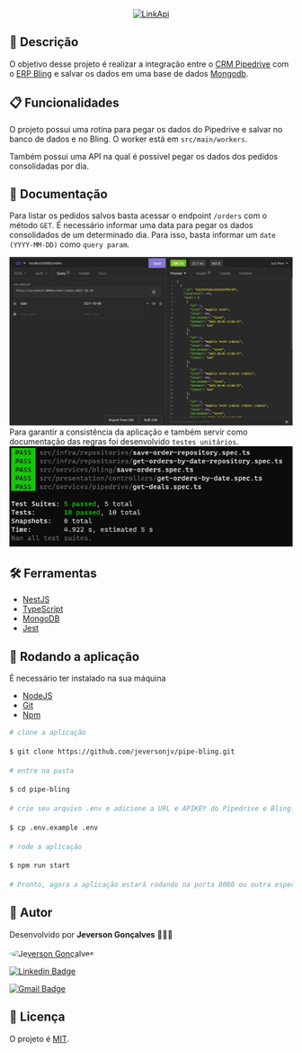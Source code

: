 <p align="center">
  <a href="https://www.linkapi.solutions" target="blank"><img src="https://www.filepicker.io/api/file/57XgNv1URwmpHlaM1HqR" width="320" alt="LinkApi" /></a>
</p>

[circleci-image]: https://img.shields.io/circleci/build/github/nestjs/nest/master?token=abc123def456

## 📃 Descrição
O objetivo desse projeto é realizar a integração entre o 
[CRM Pipedrive](https://www.pipedrive.com/pt/) com o [ERP Bling](https://www.bling.com.br/) e salvar os dados em uma base de dados [Mongodb](https://www.mongodb.com/).

## 📋 Funcionalidades
O projeto possui uma rotina para pegar os dados do Pipedrive e salvar no banco de dados e no Bling. O worker está em <code>src/main/workers</code>.

Também possui uma API na qual é possível pegar os dados dos pedidos consolidadas por dia.

## 📖 Documentação
Para listar os pedidos salvos basta acessar o endpoint <code>/orders</code> com o método <code>GET</code>. É necessário informar uma data para pegar os dados consolidados de um determinado dia. Para isso, basta informar um <code>date (YYYY-MM-DD)</code> como <code>query param</code>.

<img src="images/endpoint.png" alt="LinkApi" />
<br>
Para garantir a consistência da aplicação e também servir como documentação das regras foi desenvolvido <code>testes unitários</code>.
<img src="images/testes.png" alt="Testes" />

## 🛠 Ferramentas

- [NestJS](https://nestjs.com/)
- [TypeScript](https://www.typescriptlang.org/)
- [MongoDB](https://www.mongodb.com/)
- [Jest](https://jestjs.io/pt-BR/)

## 🚀 Rodando a aplicação

É necessário ter instalado na sua máquina

- [NodeJS](https://nodejs.org/en/)
- [Git](https://git-scm.com/)
- [Npm](https://www.npmjs.com/)

```bash
# clone a aplicação

$ git clone https://github.com/jeversonjv/pipe-bling.git

# entre na pasta

$ cd pipe-bling

# crie seu arquivo .env e adicione a URL e APIKEY do Pipedrive e Bling. Também adicione a URL do Mongodb.

$ cp .env.example .env

# rode a aplicação

$ npm run start

# Pronto, agora a aplicação estará rodando na porta 8080 ou outra especificada
```

## 👦 Autor

Desenvolvido por <b>Jeverson Gonçalves</b> 👊😎👊 <br /><br />
<a href="https://github.com/jeversonjv">
 <img src="https://avatars.githubusercontent.com/u/46850397?v=4" width="80px;" alt="Jeverson Gonçalves" style="border-radius:50%"/>
</a>

[![Linkedin Badge](https://img.shields.io/badge/-Jeverson-blue?style=flat-square&logo=Linkedin&logoColor=white&link=https://www.linkedin.com/in/jeverson-gon%C3%A7alves-6612a214b/)](https://www.linkedin.com/in/jeverson-gon%C3%A7alves-6612a214b/)

[![Gmail Badge](https://img.shields.io/badge/-jeversontp@gmail.com-c14438?style=flat-square&logo=Gmail&logoColor=white&link=mailto:jeversontp@gmail.com)](mailto:jeversontp@gmail.com)

## 📑 Licença

O projeto é [MIT](https://github.com/jeversonjv/pipe-bling/blob/master/LICENSE).
